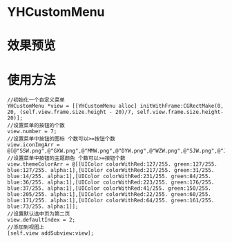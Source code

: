 # YHCustomMenu
# 效果预览

# 使用方法
    //初始化一个自定义菜单
    YHCustomMenu *view = [[YHCustomMenu alloc] initWithFrame:CGRectMake(0, 20, (self.view.frame.size.height - 20)/7, self.view.frame.size.height-20)];
    //设置菜单的按钮的个数
    view.number = 7;
    //设置菜单中按钮的图标 个数可以>=按钮个数
    view.iconImgArr = @[@"SSW.png",@"GXW.png",@"MMW.png",@"DYW.png",@"WZW.png",@"SJW.png",@"JGW.png"];
    //设置菜单中按钮的主题颜色 个数可以>=按钮个数
    view.themeColorArr = @[[UIColor colorWithRed:127/255. green:127/255. blue:127/255. alpha:1],[UIColor colorWithRed:217/255. green:31/255. blue:14/255. alpha:1],[UIColor colorWithRed:231/255. green:84/255. blue:36/255. alpha:1],[UIColor colorWithRed:223/255. green:176/255. blue:37/255. alpha:1],[UIColor colorWithRed:41/255. green:150/255. blue:205/255. alpha:1],[UIColor colorWithRed:22/255. green:60/255. blue:171/255. alpha:1],[UIColor colorWithRed:64/255. green:161/255. blue:73/255. alpha:1]];
    //设置默认选中页为第二页
    view.defaultIndex = 2;
    //添加到视图上
    [self.view addSubview:view];
